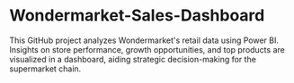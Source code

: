 # Wondermarket-Sales-Dashboard
This GitHub project analyzes Wondermarket's retail data using Power BI. Insights on store performance, growth opportunities, and top products are visualized in a dashboard, aiding strategic decision-making for the supermarket chain.
